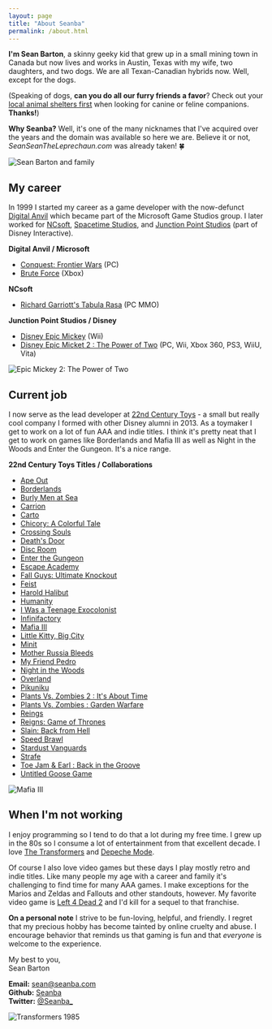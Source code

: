 ```yaml
---
layout: page
title: "About Seanba"
permalink: /about.html
---
```

**I'm Sean Barton**, a skinny geeky kid that grew up in a small mining town in Canada but now lives and works in Austin, Texas with my wife, two daughters, and two dogs.
We are all Texan-Canadian hybrids now. Well, except for the dogs.

(Speaking of dogs, **can you do all our furry friends a favor**? Check out your [local animal shelters first](https://theshelterpetproject.org/) when looking for canine or feline companions. **Thanks!**)

**Why Seanba?** Well, it's one of the many nicknames that I've acquired over the years and the domain was available so here we are. Believe it or not, *SeanSeanTheLeprechaun.com* was already taken! :four_leaf_clover:

<img src="assets/images/family/barton-family-2015.jpg" alt="Sean Barton and family" class="u-full-width"/>

## My career

In 1999 I started my career as a game developer with the now-defunct [Digital Anvil](https://en.wikipedia.org/wiki/Digital_Anvil) 
which became part of the Microsoft Game Studios group.
I later worked for [NCsoft](https://en.wikipedia.org/wiki/NCSoft), 
[Spacetime Studios](https://en.wikipedia.org/wiki/Spacetime_Studios), 
and [Junction Point Studios](https://en.wikipedia.org/wiki/Junction_Point_Studios) (part of Disney Interactive).

**Digital Anvil / Microsoft**
  * [Conquest: Frontier Wars](https://en.wikipedia.org/wiki/Conquest:_Frontier_Wars) (PC)
  * [Brute Force](https://en.wikipedia.org/wiki/Brute_Force_(video_game)) (Xbox)

**NCsoft**
  * [Richard Garriott's Tabula Rasa](https://en.wikipedia.org/wiki/Tabula_Rasa_(video_game)) (PC MMO)

**Junction Point Studios / Disney**
 * [Disney Epic Mickey](https://en.wikipedia.org/wiki/Epic_Mickey) (Wii)
 * [Disney Epic Micket 2 : The Power of Two](https://en.wikipedia.org/wiki/Epic_Mickey_2:_The_Power_of_Two) (PC, Wii, Xbox 360, PS3, WiiU, Vita)

<img src="assets/images/games/epic-mickey-2-banner.jpg" alt="Epic Mickey 2: The Power of Two" class="u-full-width"/>

## Current job

I now serve as the lead developer at [22nd Century Toys](http://www.22ndcenturytoys.com/) - a small but really cool company I formed with other Disney alumni in 2013.
As a toymaker I get to work on a lot of fun AAA and indie titles. I think it's pretty neat that I get to work on games like Borderlands and Mafia III as well as
Night in the Woods and Enter the Gungeon. It's a nice range.

**22nd Century Toys Titles / Collaborations**
 * [Ape Out](https://en.wikipedia.org/wiki/Ape_Out)
 * [Borderlands](https://en.wikipedia.org/wiki/Borderlands_(video_game))
 * [Burly Men at Sea](https://burlymenatsea.com)
 * [Carrion](https://en.wikipedia.org/wiki/Carrion_(video_game))
 * [Carto](https://en.wikipedia.org/wiki/Carto_(video_game))
 * [Chicory: A Colorful Tale](https://en.wikipedia.org/wiki/Chicory:_A_Colorful_Tale)
 * [Crossing Souls](https://en.wikipedia.org/wiki/Crossing_Souls)
 * [Death's Door](https://en.wikipedia.org/wiki/Death%27s_Door_(video_game))
 * [Disc Room](https://en.wikipedia.org/wiki/Disc_Room)
 * [Enter the Gungeon](https://en.wikipedia.org/wiki/Enter_the_Gungeon)
 * [Escape Academy](https://en.wikipedia.org/wiki/Escape_Academy)
 * [Fall Guys: Ultimate Knockout](https://en.wikipedia.org/wiki/Fall_Guys)
 * [Feist](https://en.wikipedia.org/wiki/Feist_(video_game))
 * [Harold Halibut](https://en.wikipedia.org/wiki/Harold_Halibut)
 * [Humanity](https://en.wikipedia.org/wiki/Humanity_(video_game))
 * [I Was a Teenage Exocolonist](https://en.wikipedia.org/wiki/I_Was_a_Teenage_Exocolonist)
 * [Infinifactory](https://en.wikipedia.org/wiki/Infinifactory)
 * [Mafia III](https://en.wikipedia.org/wiki/Mafia_III)
 * [Little Kitty, Big City](https://en.wikipedia.org/wiki/Little_Kitty,_Big_City)
 * [Minit](https://en.wikipedia.org/wiki/Minit_(video_game))
 * [Mother Russia Bleeds](https://en.wikipedia.org/wiki/Mother_Russia_Bleeds)
 * [My Friend Pedro](https://en.wikipedia.org/wiki/My_Friend_Pedro)
 * [Night in the Woods](https://en.wikipedia.org/wiki/Night_in_the_Woods)
 * [Overland](https://en.wikipedia.org/wiki/Overland_(video_game))
 * [Pikuniku](https://en.wikipedia.org/wiki/Pikuniku)
 * [Plants Vs. Zombies 2 : It's About Time](https://en.wikipedia.org/wiki/Plants_vs._Zombies_2:_It%27s_About_Time)
 * [Plants Vs. Zombies : Garden Warfare](https://en.wikipedia.org/wiki/Plants_vs._Zombies:_Garden_Warfare)
 * [Reings](https://en.wikipedia.org/wiki/Reigns_(video_game))
 * [Reigns: Game of Thrones](https://en.wikipedia.org/wiki/Reigns:_Game_of_Thrones)
 * [Slain: Back from Hell](https://en.wikipedia.org/wiki/Slain!)
 * [Speed Brawl](http://speedbrawl.com/)
 * [Stardust Vanguards](https://store.playstation.com/en-us/product/UP1200-CUSA03731_00-0000000000000000)
 * [Strafe](https://en.wikipedia.org/wiki/Strafe_(video_game))
 * [Toe Jam & Earl : Back in the Groove](https://en.wikipedia.org/wiki/ToeJam_%26_Earl:_Back_in_the_Groove)
 * [Untitled Goose Game](https://en.wikipedia.org/wiki/Untitled_Goose_Game)

<img src="assets/images/games/mafia-3-banner.jpg" alt="Mafia III" class="u-full-width"/>

## When I'm not working

I enjoy programming so I tend to do that a lot during my free time. I grew up in the 80s so I consume a lot of entertainment from that excellent decade.
I love [The Transformers](https://en.wikipedia.org/wiki/Transformers:_Generation_1) and [Depeche Mode](https://en.wikipedia.org/wiki/Depeche_Mode).

Of course I also love video games but these days I play mostly retro and indie titles.
Like many people my age with a career and family it's challenging to find time for many AAA games. I make exceptions for the Marios and Zeldas and Fallouts and other standouts, however.
My favorite video game is [Left 4 Dead 2](https://en.wikipedia.org/wiki/Left_4_Dead_2) and I'd kill for a sequel to that franchise.

**On a personal note** I strive to be fun-loving, helpful, and friendly. I regret that my precious hobby has become tainted by online cruelty and abuse. I encourage 
behavior that reminds us that gaming is fun and that *everyone* is welcome to the experience.

My best to you,  
Sean Barton

**Email:** [sean@seanba.com](mailto:sean@seanba.com)  
**Github:** [Seanba](https://github.com/Seanba)  
**Twitter:** [@Seanba_](https://twitter.com/seanba_)  


<img src="assets/images/transformers-85-decep.jpg" alt="Transformers 1985" class="u-full-width"/>

